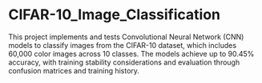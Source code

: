 # CIFAR-10_Image_Classification
This project implements and tests Convolutional Neural Network (CNN) models to classify images from the CIFAR-10 dataset, which includes 60,000 color images across 10 classes. The models achieve up to 90.45% accuracy, with training stability considerations and evaluation through confusion matrices and training history.
